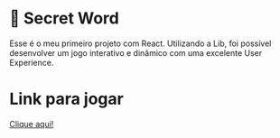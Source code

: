 # 🧠 Secret Word
Esse é o meu primeiro projeto com React. Utilizando a Lib, foi possível desenvolver um jogo interativo e dinâmico com uma excelente User Experience.

# Link para jogar
[Clique aqui!](https://matheusdrumond.github.io/secret_word/)
